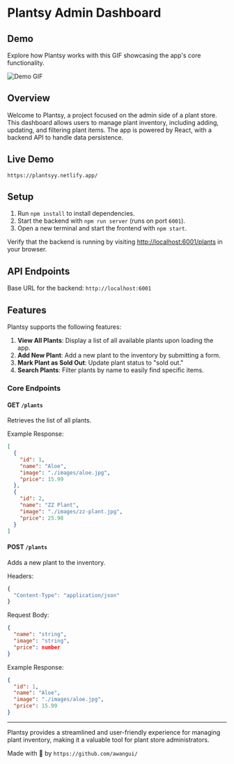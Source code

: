 # Plantsy Admin Dashboard

## Demo

Explore how Plantsy works with this GIF showcasing the app's core functionality.

![Demo GIF](https://curriculum-content.s3.amazonaws.com/phase-2/react-hooks-mock-code-challenge-plantshop/plantsy_demo.gif)

## Overview

Welcome to Plantsy, a project focused on the admin side of a plant store. This dashboard allows users to manage plant inventory, including adding, updating, and filtering plant items. The app is powered by React, with a backend API to handle data persistence.

## Live Demo
`https://plantsyy.netlify.app/`

## Setup

1. Run `npm install` to install dependencies.
2. Start the backend with `npm run server` (runs on port `6001`).
3. Open a new terminal and start the frontend with `npm start`.

Verify that the backend is running by visiting [http://localhost:6001/plants](http://localhost:6001/plants) in your browser.

## API Endpoints

Base URL for the backend: `http://localhost:6001`

## Features

Plantsy supports the following features:

1. **View All Plants**: Display a list of all available plants upon loading the app.
2. **Add New Plant**: Add a new plant to the inventory by submitting a form.
3. **Mark Plant as Sold Out**: Update plant status to "sold out."
4. **Search Plants**: Filter plants by name to easily find specific items.

### Core Endpoints

#### GET `/plants`

Retrieves the list of all plants.

Example Response:

```json
[
  {
    "id": 1,
    "name": "Aloe",
    "image": "./images/aloe.jpg",
    "price": 15.99
  },
  {
    "id": 2,
    "name": "ZZ Plant",
    "image": "./images/zz-plant.jpg",
    "price": 25.98
  }
]
```

#### POST `/plants`

Adds a new plant to the inventory.

Headers:

```js
{
  "Content-Type": "application/json"
}
```

Request Body:

```json
{
  "name": "string",
  "image": "string",
  "price": number
}
```

Example Response:

```json
{
  "id": 1,
  "name": "Aloe",
  "image": "./images/aloe.jpg",
  "price": 15.99
}
```
---

Plantsy provides a streamlined and user-friendly experience for managing plant inventory, making it a valuable tool for plant store administrators.

Made with 🤍 by `https://github.com/awangui/`
